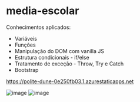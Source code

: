 # media-escolar

Conhecimentos aplicados:
* Variáveis
* Funções
* Manipulação do DOM com vanilla JS
* Estrutura condicionais - if/else
* Tratamento de exceção - Throw, Try e Catch
* Bootstrap

https://polite-dune-0e250fb03.1.azurestaticapps.net

![image](https://user-images.githubusercontent.com/55095687/137521841-e98d12f9-4bca-4729-a50e-e73c1b6bdfb2.png)
![image](https://user-images.githubusercontent.com/55095687/137521898-000fc568-4bf9-4c95-b5ab-3d081894372c.png)


